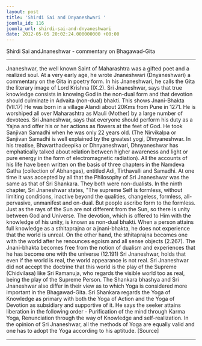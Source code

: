 ```yaml
---
layout: post
title: 'Shirdi Sai and Dnyaneshwari '
joomla_id: 116
joomla_url: shirdi-sai-and-dnyaneshwari
date: 2012-05-05 20:02:24.000000000 +00:00
---
```

Shirdi Sai andJnaneshwar - commentary on Bhagawad-Gita
* * *
Jnaneshwar, the well known Saint of Maharashtra was a gifted poet and a realized soul. At a very early age, he wrote Jnaneshwari (Dnyaneshwari) a commentary on the Gita in poetry form. In his Jnaneshwari, he calls the Gita the literary image of Lord Krishna (IX.2).
Sri Jnaneshwar, says that true knowledge consists in knowing God in the non-dual form and that devotion should culminate in Advaita (non-dual) bhakti. This shows Jnani-Bhakta (VII.17) He was born in a village Alandi about 20Kms from Pune in 1271. He is worshiped all over Maharashtra as Mauli (Mother) by a large number of devotees.
Sri Jnaneshwar, says that everyone should perform his duty as a Yajna and offer his or her actions as flowers at the feet of God. He took Sanjivan Samadhi when he was only 22 years old. (The Nirvikalpa or Sanjivan Samadhi is well explained by the greatest yogi, Dhnyaneshwar. In his treatise, Bhavarthadeepika or Dhnyaneshwari, Dhnyaneshwar has emphatically talked about relation between higher awareness and light or pure energy in the form of electromagnetic radiation).
All the accounts of his life have been written on the basis of three chapters in the Namdeva Gatha (collection of Abhangas), entitled Adi, Tirthavalli and Samadhi.
At one time it was accepted by all that the Philosophy of Sri Jnaneshwar was the same as that of Sri Shankara. They both were non-dualists. In the ninth chapter, Sri Jnaneshwar states, "The supreme Self is formless, without limiting conditions, inactive beyond the qualities, changeless, formless, all-pervasive, unmanifest and on-dual. But people ascribe form to the formless.
Just as the rays of the Sun are not different from the Sun, so there is unity between God and Universe. The devotion, which is offered to Him with the knowledge of his unity, is known as non-dual bhakti. When a person attains full knowledge as a sthitaprajna or a jnani-bhakta, he does not experience that the world is unreal. On the other hand, the sthitaprajna becomes one with the world after he renounces egoism and all sense objects (2.267). The Jnani-bhakta becomes free from the notion of dualism and experiences that he has become one with the universe (12.191)
Sri Jnaneshwar, holds that even if the world is real, the world appearance is not real.
Sri Jnaneshwar did not accept the doctrine that this world is the play of the Supreme (Chidvilasa) like Sri Ramanuja, who regards the visible world too as real, being the play of the Supreme Person.
The Shankara bhashya and Sri Jnaneshwar also differ in their view as to which Yoga is considered more important in the Bhagawad-Gita. Sri Shankara regards the Yoga of Knowledge as primary with both the Yoga of Action and the Yoga of Devotion as subsidiary and supportive of it. He says the seeker attains liberation in the following order - Purification of the mind through Karma Yoga, Renunciation through the way of Knowledge and self-realization.
In the opinion of Sri Jnaneshwar, all the methods of Yoga are equally valid and one has to adopt the Yoga according to his aptitude.
[Source]
* * *
